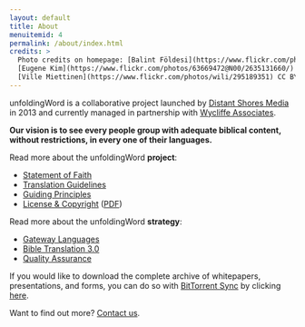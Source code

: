 ```yaml
---
layout: default
title: About
menuitemid: 4
permalink: /about/index.html
credits: >
  Photo credits on homepage: [Balint Földesi](https://www.flickr.com/photos/109187123@N04/11753707934/) CC BY,
  [Eugene Kim](https://www.flickr.com/photos/63669472@N00/2635131660/) CC BY,
  [Ville Miettinen](https://www.flickr.com/photos/wili/295189351) CC BY
---
```


unfoldingWord is a collaborative project launched by [Distant Shores Media](http://distantshores.org/ "Distant Shores Media")
in 2013 and currently managed in partnership with [Wycliffe Associates](http://wycliffeassociates.org/ "Wycliffe Associates").

**Our vision is to see every people group with adequate biblical content, without restrictions, in every one of their languages.**

Read more about the unfoldingWord **project**:

-   [Statement of Faith](/faith)
-   [Translation Guidelines](/guidelines)
-   [Guiding Principles](/principles)
-   [License & Copyright](/license) ([PDF](/assets/docs/unfoldingWord-Guidelines-License.pdf))


Read more about the unfoldingWord **strategy**:

-   [Gateway Languages](/gateway)
-   [Bible Translation 3.0](/translation)
-   [Quality Assurance](/quality)

If you would like to download the complete archive of whitepapers, presentations, and forms, you can do so with [BitTorrent Sync](https://www.getsync.com/) by clicking [here](https://link.getsync.com/#f=uW%20Documents&sz=84E5&t=2&s=G3JSH7IAIQQKRBOHGGPWLWBGLHTKR2Q7LQ4KOUX7BYFSUPGLGLKA&i=CRXU5TJPYWO2U3V5HNNA5DLCT4KVT3GM7&v=2.0).

Want to find out more? [Contact us](https://unfoldingword.org/contact).
